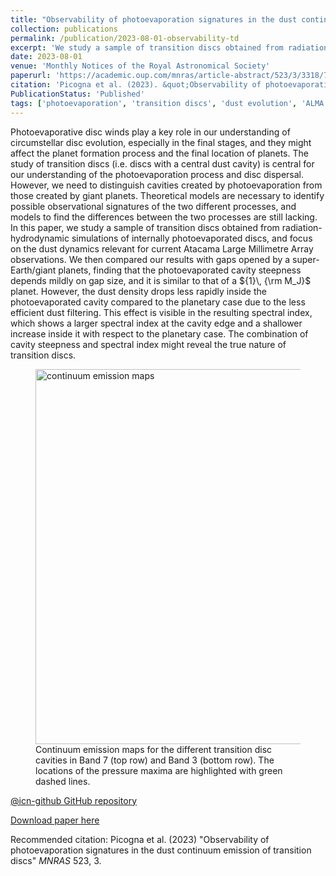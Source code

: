 ```yaml
---
title: "Observability of photoevaporation signatures in the dust continuum emission of transition discs"
collection: publications
permalink: /publication/2023-08-01-observability-td
excerpt: 'We study a sample of transition discs obtained from radiation-hydrodynamic simulations of internally photoevaporated discs, and focus on the dust dynamics relevant for current Atacama Large Millimetre Array observations. We then compared our results with gaps opened by a super-Earth/giant planets, finding that the photoevaporated cavity steepness depends mildly on gap size. However, the spectral index is higher at the cavity edge with respect to the planetary case. The combination of cavity steepness and spectral index might reveal the true nature of transition discs.'
date: 2023-08-01
venue: 'Monthly Notices of the Royal Astronomical Society'
paperurl: 'https://academic.oup.com/mnras/article-abstract/523/3/3318/7170048'
citation: 'Picogna et al. (2023). &quot;Observability of photoevaporation signatures in the dust continuum emission of transition discs.&quot; <i>Monthly Notices of the Royal Astronomical Society</i>. 523, 3.'
PublicationStatus: 'Published'
tags: ['photoevaporation', 'transition discs', 'dust evolution', 'ALMA']
---
```

Photoevaporative disc winds play a key role in our understanding of circumstellar disc evolution, especially in the final stages, and they might affect the planet formation process and the final location of planets. The study of transition discs (i.e. discs with a central dust cavity) is central for our understanding of the photoevaporation process and disc dispersal. However, we need to distinguish cavities created by photoevaporation from those created by giant planets. Theoretical models are necessary to identify possible observational signatures of the two different processes, and models to find the differences between the two processes are still lacking. In this paper, we study a sample of transition discs obtained from radiation-hydrodynamic simulations of internally photoevaporated discs, and focus on the dust dynamics relevant for current Atacama Large Millimetre Array observations. We then compared our results with gaps opened by a super-Earth/giant planets, finding that the photoevaporated cavity steepness depends mildly on gap size, and it is similar to that of a ${1}\, {\rm M_J}$ planet. However, the dust density drops less rapidly inside the photoevaporated cavity compared to the planetary case due to the less efficient dust filtering. This effect is visible in the resulting spectral index, which shows a larger spectral index at the cavity edge and a shallower increase inside it with respect to the planetary case. The combination of cavity steepness and spectral index might reveal the true nature of transition discs. 

<figure>
  <img src="http://GiovanniPicogna.github.io/images/observability-td.png" alt="continuum emission maps" width="600"/>
  <figcaption>Continuum emission maps for the different transition disc cavities in Band 7 (top row) and Band 3 (bottom row). The locations of the pressure maxima are highlighted with green dashed lines.</figcaption>
</figure>

[@icn-github GitHub repository](https://github.com/GiovanniPicogna/observability-td)

[Download paper here](http://GiovanniPicogna.github.io/files/observability-td.pdf)

Recommended citation: Picogna et al. (2023) "Observability of photoevaporation signatures in the dust continuum emission of transition discs" <i>MNRAS</i> 523, 3.